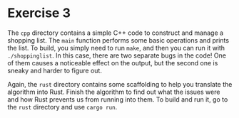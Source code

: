 # Exercise 3

The `cpp` directory contains a simple C++ code to construct and manage a shopping list. The `main` function performs some basic operations and prints the list. To build, you simply need to run `make`, and then you can run it with `./shoppinglist`. In this case, there are two separate bugs in the code! One of them causes a noticeable effect on the output, but the second one is sneaky and harder to figure out.

Again, the `rust` directory contains some scaffolding to help you translate the algorithm into Rust. Finish the algorithm to find out what the issues were and how Rust prevents us from running into them. To build and run it, go to the `rust` directory and use `cargo run`.
